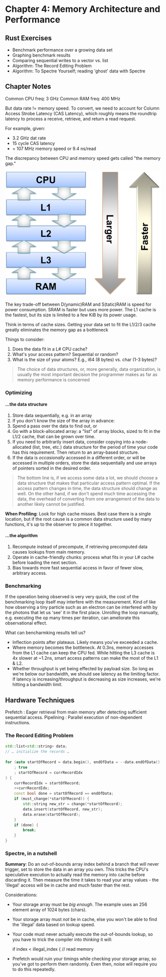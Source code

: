 Chapter 4: Memory Architecture and Performance
========================================

Rust Exercises
----------------------------------------
* Benchmark performance over a growing data set
* Graphing benchmark results
* Comparing sequential writes to a vector vs. list
* Algorithm: The Record Editing Problem
* Algorithm: To Spectre Yourself; reading 'ghost' data with Spectre


Chapter Notes
----------------------------------------
Common CPU freq: 3 GHz
Common RAM freq: 400 MHz

But data rate != memory speed.
To convert, we need to account for Column Access Strobe Latency
(CAS Latency), which roughly means the roundtrip latency to process a
receive, retrieve, and return a read request.

For example, given:
* 3.2 GHz dat rate
* 15 cycle CAS latency
* = 107 MHz memory speed or 9.4 ns/read

The discrepancy between CPU and memory speed gets called "the memory gap."

![The memory hierarchy](./CPU_Memory_Hierarchy.jpg)

The key trade-off between D(ynamic)RAM and S(tatic)RAM is speed for power
consumption. SRAM is faster but uses more power. The L1 cache is the
fastest, but its size is limited to a few KiB by its power usage.

Think in terms of cache sizes. Getting your data set to fit the L1/2/3 cache
greatly eliminates the memory gap as a bottleneck

Things to consider:
1. Does the data fit in a L# CPU cache?
2. What's your access pattern? Sequential or random?
3. What is the size of your atoms? E.g., i64 (8 bytes) vs. char (1-3 bytes)?

> The choice of data structures, or, more generally, data organization,
> is usually the most important decision the programmer makes as far
> as memory performance is concerned

### Optimizing
#### ...the data structure
1. Store data sequentially, e.g. in an array
2. If you don't know the size of the array in advance:
  1. Spend a pass over the data to find out, or
  2. Go with a block-allocated array: a "list" of array blocks, sized to
     fit in the L1/2 cache, that can be grown over time.
3. If you need to arbitrarily insert data, consider copying into a
   node-allocated (list, tree, etc.) data structure for the period of
   time your code has this requirement. Then return to an array-based
   structure.
4. If the data is _occasionally_ accessed in a different order, or will
   be accessed in multiple orders, store the data sequentially and use
   arrays of pointers sorted in the desired order.

> The bottom line is, if we access some data a lot, we should choose a
> data structure that makes that particular access pattern optimal. If
> the access pattern changes in time, the data structure should change as
> well. On the other hand, if we don't spend much time accessing the
> data, the overhead of converting from one arrangement of the data to
> another likely cannot be justified.


**When Profiling**: Look for high cache misses. Best case there is a
single location, but if the root cause is a common data structure used by
many functions, it's up to the observer to piece it together.

#### ...the algorithm
1. Recompute instead of precompute, if retrieving precomputed data
   causes lookups from main memory.
2. Operate in cache-friendly chunks: process what fits in your L# cache
   before loading the next section.
3. Bias towards more fast sequential access in favor of fewer slow, arbitrary access.

### Benchmarking
If the operation being observed is very very quick, the cost of the
benchmarking loop itself may interfere with the measurement. Kind of like
how observing a tiny particle such as an electron can be interfered with
by the photons that let us 'see' it in the first place. Unrolling the
loop manually, e.g. executing the op many times per iteration, can
ameliorate this observational effect.

What can bencharmking results tell us?
* Inflection points after plateaus. Likely means you've exceeded a cache.
* Where memory becomes the bottleneck. At 0.3ns, memory accesses from the
L1 cache can keep the CPU fed. While hitting the L3 cache is 4x slower at
~1.2ns, smart access patterns can make the most of the L1 & L2.
* Whether throughput is yet being effected by payload size. So long as
we're below our bandwidth, we should see latency as the limiting factor.
If latency is increasing/throughput is decreasing as size increases,
   we're hitting a bandwidth limit.

## Hardware Techniques
Prefetch
: Eager retrieval from main memory after detecting sufficient sequential access.
Pipelining
: Parallel execution of non-dependent instructions.

### The Record Editing Problem
```c++
std::list<std::string> data;
// … initialize the records …

for (auto startOfRecord = data.begin(), endOfData = --data.endOfData(), currRecordIdx = startOfRecord
    ; true
    ; startOfRecord = currRecordIdx
) {
    currRecordIdx = startOfRecord;
    ++currRecordIdx;
    const bool done = startOfRecord == endOfData;
    if (must_change(*startOfRecord)) {
        std::string new_str = change(*startOfRecord);
        data.insert(startOfRecord, new_str);
        data.erase(startOfRecord);
    }
    if (done) {
        break;
    }
}
```

### Spectre, in a nutshell
**Summary**: Do an out-of-bounds array index behind a branch that will
never trigger, set to store the data in an array you own. This tricks the
CPU's speculative execution to actually read the memory into cache before
discarding it. Then measure the time it takes to read your array values -
the 'illegal' access will be in cache and much faster than the rest.

Considerations:
* Your storage array must be _big enough_. The example uses an 256
element array of 1024 bytes (chars).
* Your storage array must _not_ be in cache, else you won't be able to
find the 'illegal' data based on lookup speed.
* Your code must never actually execute the out-of-bounds lookup, so you
have to trick the compiler into _thinking_ it will:

    if index < illegal_index { // read memory
* Prefetch would ruin your timings while checking your storage array, so
  you've got to perform them randomly. Even then, noise will require
  you to do this repeatedly.
